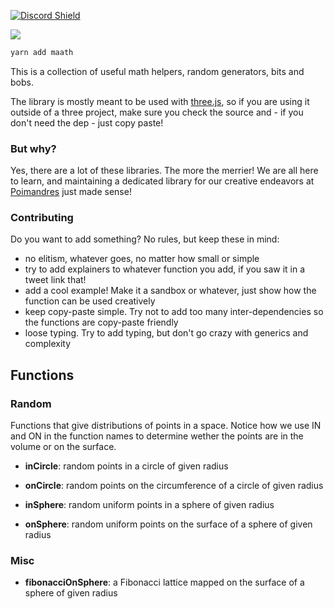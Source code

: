 [![Discord Shield](https://img.shields.io/discord/740090768164651008?style=flat&colorA=000000&colorB=000000&label=&logo=discord&logoColor=ffffff)](https://discord.gg/poimandres)

<a href="https://github.com/pmndrs/maath"><img src="https://github.com/pmndrs/maath/blob/main/hero.svg?raw=true" /></a>
<br />

```bash
yarn add maath
```

This is a collection of useful math helpers, random generators, bits and bobs. 

The library is mostly meant to be used with [three.js](https://github.com/mrdoob/three.js/), so if you are using it outside of a three project, make sure you check the source and - if you don't need the dep - just copy paste!

### But why?

Yes, there are a lot of these libraries. The more the merrier! We are all here to learn, and maintaining a dedicated library for our creative endeavors at [Poimandres](https://github.com/pmndrs) just made sense!

### Contributing

Do you want to add something? No rules, but keep these in mind:

- no elitism, whatever goes, no matter how small or simple
- try to add explainers to whatever function you add, if you saw it in a tweet link that!
- add a cool example! Make it a sandbox or whatever, just show how the function can be used creatively
- keep copy-paste simple. Try not to add too many inter-dependencies so the functions are copy-paste friendly
- loose typing. Try to add typing, but don't go crazy with generics and complexity

## Functions

### Random

Functions that give distributions of points in a space. Notice how we use IN and ON in the function names to determine wether the points are in the volume or on the surface.

- **inCircle**: random points in a circle of given radius
- **onCircle**: random points on the circumference of a circle of given radius

- **inSphere**: random uniform points in a sphere of given radius
- **onSphere**: random uniform points on the surface of a sphere of given radius

### Misc

- **fibonacciOnSphere**: a Fibonacci lattice mapped on the surface of a sphere of given radius

